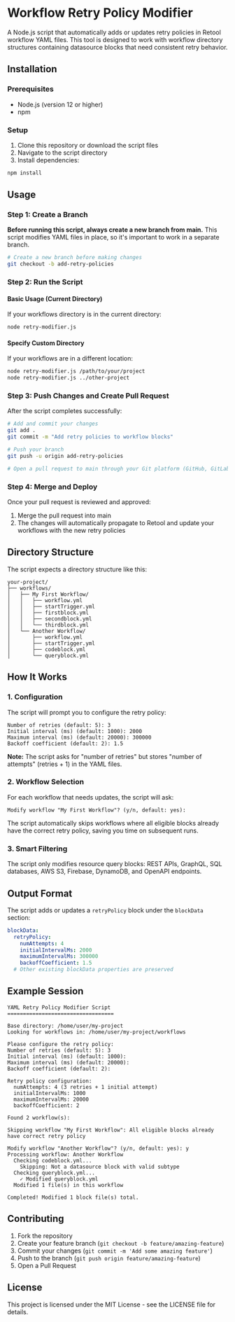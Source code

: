 # Workflow Retry Policy Modifier

A Node.js script that automatically adds or updates retry policies in Retool workflow YAML files. This tool is designed to work with workflow directory structures containing datasource blocks that need consistent retry behavior.

## Installation

### Prerequisites
- Node.js (version 12 or higher)
- npm

### Setup

1. Clone this repository or download the script files
2. Navigate to the script directory
3. Install dependencies:

```bash
npm install
```

## Usage

### Step 1: Create a Branch

**Before running this script, always create a new branch from main.** This script modifies YAML files in place, so it's important to work in a separate branch.

```bash
# Create a new branch before making changes
git checkout -b add-retry-policies
```

### Step 2: Run the Script

#### Basic Usage (Current Directory)

If your workflows directory is in the current directory:

```bash
node retry-modifier.js
```

#### Specify Custom Directory

If your workflows are in a different location:

```bash
node retry-modifier.js /path/to/your/project
node retry-modifier.js ../other-project
```

### Step 3: Push Changes and Create Pull Request

After the script completes successfully:

```bash
# Add and commit your changes
git add .
git commit -m "Add retry policies to workflow blocks"

# Push your branch
git push -u origin add-retry-policies

# Open a pull request to main through your Git platform (GitHub, GitLab, etc.)
```

### Step 4: Merge and Deploy

Once your pull request is reviewed and approved:

1. Merge the pull request into main
2. The changes will automatically propagate to Retool and update your workflows with the new retry policies

## Directory Structure

The script expects a directory structure like this:

```
your-project/
├── workflows/
│   ├── My First Workflow/
│   │   ├── workflow.yml
│   │   ├── startTrigger.yml
│   │   ├── firstblock.yml
│   │   ├── secondblock.yml
│   │   └── thirdblock.yml
│   └── Another Workflow/
│       ├── workflow.yml
│       ├── startTrigger.yml
│       ├── codeblock.yml
│       └── queryblock.yml
```

## How It Works

### 1. Configuration
The script will prompt you to configure the retry policy:

```
Number of retries (default: 5): 3
Initial interval (ms) (default: 1000): 2000
Maximum interval (ms) (default: 20000): 300000
Backoff coefficient (default: 2): 1.5
```

**Note:** The script asks for "number of retries" but stores "number of attempts" (retries + 1) in the YAML files.

### 2. Workflow Selection
For each workflow that needs updates, the script will ask:

```
Modify workflow "My First Workflow"? (y/n, default: yes):
```

The script automatically skips workflows where all eligible blocks already have the correct retry policy, saving you time on subsequent runs.

### 3. Smart Filtering
The script only modifies resource query blocks: REST APIs, GraphQL, SQL databases, AWS S3, Firebase, DynamoDB, and OpenAPI endpoints.

## Output Format

The script adds or updates a `retryPolicy` block under the `blockData` section:

```yaml
blockData:
  retryPolicy:
    numAttempts: 4
    initialIntervalMs: 2000
    maximumIntervalMs: 300000
    backoffCoefficient: 1.5
  # Other existing blockData properties are preserved
```

## Example Session

```
YAML Retry Policy Modifier Script
==================================

Base directory: /home/user/my-project
Looking for workflows in: /home/user/my-project/workflows

Please configure the retry policy:
Number of retries (default: 5): 3
Initial interval (ms) (default: 1000): 
Maximum interval (ms) (default: 20000): 
Backoff coefficient (default: 2): 

Retry policy configuration:
  numAttempts: 4 (3 retries + 1 initial attempt)
  initialIntervalMs: 1000
  maximumIntervalMs: 20000
  backoffCoefficient: 2

Found 2 workflow(s):

Skipping workflow "My First Workflow": All eligible blocks already have correct retry policy

Modify workflow "Another Workflow"? (y/n, default: yes): y
Processing workflow: Another Workflow
  Checking codeblock.yml...
    Skipping: Not a datasource block with valid subtype
  Checking queryblock.yml...
    ✓ Modified queryblock.yml
  Modified 1 file(s) in this workflow

Completed! Modified 1 block file(s) total.
```

## Contributing

1. Fork the repository
2. Create your feature branch (`git checkout -b feature/amazing-feature`)
3. Commit your changes (`git commit -m 'Add some amazing feature'`)
4. Push to the branch (`git push origin feature/amazing-feature`)
5. Open a Pull Request

## License

This project is licensed under the MIT License - see the LICENSE file for details.
